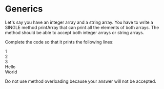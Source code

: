 # Generics 


Let's say you have an integer array and a string array. You have to write a SINGLE method printArray that can print all the elements of both arrays. The method should be able to accept both integer arrays or string arrays.

Complete the code so that it prints the following lines:

1 <br>
2 <br>
3 <br>
Hello <br>
World <br>

Do not use method overloading because your answer will not be accepted.